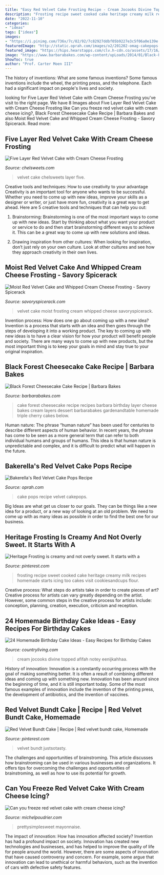 ```yaml
---
title: "Easy Red Velvet Cake Frosting Recipe - Cream Jocooks Divine Topped Afifah Notey Eenijkahhaa"
description: "Frosting recipe sweet cooked cake heritage creamy milk recipes homemade starts icing too cakes visit cookiesandcups flour"
date: "2022-11-10"
categories:
- "ideas"
tags: ["ideas"]
images:
- "https://i.pinimg.com/736x/7c/82/92/7c82927ddbf05b9227e3c5f06a0e139e.jpg"
featuredImage: "http://static.oprah.com/images/o2/201202-omag-cakepops-949x534.jpg"
featured_image: "https://hips.hearstapps.com/clv.h-cdn.co/assets/17/16/7-birthday-cake-red-velvet.jpg?crop=1.0xw:1xh;center,top&amp;resize=768:*"
image: "https://www.barbarabakes.com/wp-content/upLoads/2014/01/Black-Forest-Cheesecake-Cake-Text-Barbara-Bakes.jpg"
ShowToc: true
author: "Prof. Carter Moen III"
---
```



The history of inventions: What are some famous inventions?
Some famous inventions include the wheel, the printing press, and the telephone. Each had a significant impact on people's lives and society.

	

		
looking for Five Layer Red Velvet Cake with Cream Cheese Frosting you've visit to the right page. We have 8 Images about Five Layer Red Velvet Cake with Cream Cheese Frosting like Can you freeze red velvet cake with cream cheese icing?, Black Forest Cheesecake Cake Recipe | Barbara Bakes and also Moist Red Velvet Cake and Whipped Cream Cheese Frosting - Savory Spicerack. Read more:
		
    
## Five Layer Red Velvet Cake With Cream Cheese Frosting

<img loading=lazy src="https://chelsweets.com/wp-content/uploads/2013/12/152.jpg?w=225" onerror="this.onerror=null;this.src='https://tse3.mm.bing.net/th?id=OIP.LqE6C9mD8-sF2ZsBNKZJIgHaJ4&amp;pid=15.1';" alt="Five Layer Red Velvet Cake with Cream Cheese Frosting">

_Source: chelsweets.com_

>velvet cake chelsweets layer five. 

	

Creative tools and techniques: How to use creativity to your advantage
Creativity is an important tool for anyone who wants to be successful. Whether you need to come up with new ideas, improve your skills as a designer or writer, or just have more fun, creativity is a great way to get ahead. Here are 5 creative tools and techniques that can help you out:
1. Brainstorming: Brainstorming is one of the most important ways to come up with new ideas. Start by thinking about what you want your product or service to do and then start brainstorming different ways to achieve it. This can be a great way to come up with new solutions and ideas.

2. Drawing inspiration from other cultures: When looking for inspiration, don’t just rely on your own culture. Look at other cultures and see how they approach creativity in their own lives.

    
## Moist Red Velvet Cake And Whipped Cream Cheese Frosting - Savory Spicerack

<img loading=lazy src="http://savoryspicerack.com/wp-content/uploads/red-velvet-1.jpg" onerror="this.onerror=null;this.src='https://tse1.mm.bing.net/th?id=OIP._HbmtlMpyvKfWSq5gab68gHaLH&amp;pid=15.1';" alt="Moist Red Velvet Cake and Whipped Cream Cheese Frosting - Savory Spicerack">

_Source: savoryspicerack.com_

>velvet cake moist frosting cream whipped cheese savoryspicerack. 

	

Invention process: How does one go about coming up with a new idea?
Invention is a process that starts with an idea and then goes through the steps of developing it into a working product. The key to coming up with new ideas is to have a clear vision for how your product will benefit people and society. There are many ways to come up with new products, but the most important thing is to keep your goals in mind and stay true to your original inspiration.

    
## Black Forest Cheesecake Cake Recipe | Barbara Bakes

<img loading=lazy src="https://www.barbarabakes.com/wp-content/upLoads/2014/01/Black-Forest-Cheesecake-Cake-Text-Barbara-Bakes.jpg" onerror="this.onerror=null;this.src='https://tse2.mm.bing.net/th?id=OIP.mTLhcggzZ1vJPCgnK42eRgHaLS&amp;pid=15.1';" alt="Black Forest Cheesecake Cake Recipe | Barbara Bakes">

_Source: barbarabakes.com_

>cake forest cheesecake recipe recipes barbara birthday layer cheese bakes cream layers dessert barbarabakes gardenandtable homemade triple cherry cakes below. 

	

Human nature:
The phrase “human nature” has been used for centuries to describe different aspects of human behavior. In recent years, the phrase has come to be seen as a more general term that can refer to both individual humans and groups of humans. This idea is that human nature is unpredictable and complex, and it is difficult to predict what will happen in the future.

    
## Bakerella&#039;s Red Velvet Cake Pops Recipe

<img loading=lazy src="http://static.oprah.com/images/o2/201202-omag-cakepops-949x534.jpg" onerror="this.onerror=null;this.src='https://tse3.mm.bing.net/th?id=OIP.5qBHBpu-l_op9gxt_Fj1VAHaEK&amp;pid=15.1';" alt="Bakerella&#039;s Red Velvet Cake Pops Recipe">

_Source: oprah.com_

>cake pops recipe velvet cakepops. 

	

Big Ideas are what get us closer to our goals. They can be things like a new idea for a product, or a new way of looking at an old problem. We need to come up with as many ideas as possible in order to find the best one for our business.

    
## Heritage Frosting Is Creamy And Not Overly Sweet. It Starts With A

<img loading=lazy src="https://i.pinimg.com/736x/9c/c4/bb/9cc4bbb66232432211bb4d7eb77d5e35.jpg" onerror="this.onerror=null;this.src='https://tse2.mm.bing.net/th?id=OIP.e8s8tEh_BZ40ugIggJjOlgHaKq&amp;pid=15.1';" alt="Heritage Frosting is creamy and not overly sweet. It starts with a">

_Source: pinterest.com_

>frosting recipe sweet cooked cake heritage creamy milk recipes homemade starts icing too cakes visit cookiesandcups flour. 

	

Creative process: What steps do artists take in order to create pieces of art?
Creative process for artists can vary greatly depending on the artist. However, some common steps in the creative process for artists include: conception, planning, creation, execution, criticism and reception.

    
## 24 Homemade Birthday Cake Ideas - Easy Recipes For Birthday Cakes

<img loading=lazy src="https://hips.hearstapps.com/clv.h-cdn.co/assets/17/16/7-birthday-cake-red-velvet.jpg?crop=1.0xw:1xh;center,top&amp;resize=768:*" onerror="this.onerror=null;this.src='https://tse3.mm.bing.net/th?id=OIP.wWSjG1sYzvrsc8NoqW4RewHaLH&amp;pid=15.1';" alt="24 Homemade Birthday Cake Ideas - Easy Recipes for Birthday Cakes">

_Source: countryliving.com_

>cream jocooks divine topped afifah notey eenijkahhaa. 

	

History of innovation:
Innovation is a constantly occurring process with the goal of making something better. It is often a result of combining different ideas and coming up with something new. Innovation has been around since the beginning of time, and it is still important today. Some of the most famous examples of innovation include the invention of the printing press, the development of antibiotics, and the invention of vaccines.

    
## Red Velvet Bundt Cake | Recipe | Red Velvet Bundt Cake, Homemade

<img loading=lazy src="https://i.pinimg.com/736x/7c/82/92/7c82927ddbf05b9227e3c5f06a0e139e.jpg" onerror="this.onerror=null;this.src='https://tse4.mm.bing.net/th?id=OIP.Pv2qvodp6tifxfk9dCeYCQHaLH&amp;pid=15.1';" alt="Red Velvet Bundt Cake | Recipe | Red velvet bundt cake, Homemade">

_Source: pinterest.com_

>velvet bundt justsotasty. 

	

The challenges and opportunities of brainstroming.
This article discusses how brainstroming can be used in various businesses and organizations. It offers tips for overcoming the challenges and opportunities of brainstroming, as well as how to use its potential for growth.

    
## Can You Freeze Red Velvet Cake With Cream Cheese Icing?

<img loading=lazy src="https://michelpoudrier.com/images/cheese/7/can-you-freeze-488B10D.jpg" onerror="this.onerror=null;this.src='https://tse1.mm.bing.net/th?id=OIP.S9bk5GQQh8EdE_dstc_cyAHaLH&amp;pid=15.1';" alt="Can you freeze red velvet cake with cream cheese icing?">

_Source: michelpoudrier.com_

>prettysimplesweet mayonnaise. 

	

The impact of innovation: How has innovation affected society?
Invention has had a profound impact on society. Innovation has created new technologies and businesses, and has helped to improve the quality of life for people around the world. However, there are some aspects of innovation that have caused controversy and concern. For example, some argue that innovation can lead to unethical or harmful behaviors, such as the invention of cars with defective safety features.

